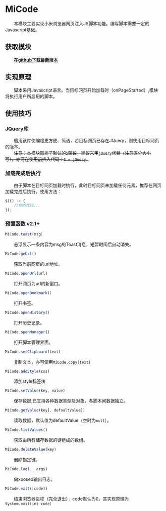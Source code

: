 # MiCode
&emsp;&emsp;本模块主要实现小米浏览器网页注入JS脚本功能。编写脚本需要一定的Javascript基础。
## 获取模块
&emsp;&emsp;[**在github下载最新版本**](https://github.com/KYMirai/MiCode/releases)
## 实现原理
&emsp;&emsp;脚本采用Javascript语言。当目标网页开始加载时（onPageStarted）,模块将执行用户所启用的脚本。
## 使用技巧
### JQuery库
&emsp;&emsp;启用该库使编程更方便、简洁，若目标网页已存在JQuery，则使用目标网页的版本。  
&emsp;&emsp;~~注意：本模块取消了默认的`$`函数，建议采用`jQuery`代替（注意区分大小写），亦可在使用前插入代码：`$ = jQuery;`~~
### 加载完成后执行
&emsp;&emsp;由于脚本在目标网页加载时执行，此时目标网页未加载任何元素，推荐在网页加载完成后执行，使用方法：
```javascript
$(() -> {
    //你的代码...
});
```
### 预置函数 v2.1+
```javascript
MiCode.toast(msg)
```
&emsp;&emsp;悬浮显示一条内容为msg的Toast消息，短暂时间后自动消失。
```javascript
MiCode.geUrl()
```
&emsp;&emsp;获取当前网页的url地址。
```javascript
MiCode.openUrl(url)
```
&emsp;&emsp;打开网页为url的新窗口。
```javascript
MiCode.openBookmark()
```
&emsp;&emsp;打开书签。
```javascript
MiCode.openHistory()
```
&emsp;&emsp;打开历史记录。
```javascript
MiCode.openManager()
```
&emsp;&emsp;打开脚本管理界面。
```javascript
MiCode.setClipboard(text)
```
&emsp;&emsp;复制文本，亦可使用`MiCode.copy(text)`
```javascript
MiCode.addStyle(css)
```
&emsp;&emsp;添加style标签块




```javascript
MiCode.setValue(key, value)
```
&emsp;&emsp;保存数据,已支持各种数据类型及对象，各脚本间数据独立。
```javascript
MiCode.getValue(key[, defaultValue])
```
&emsp;&emsp;读取数据，默认值为defaultValue（空时为`null`）。
```javascript
MiCode.listValues()
```
&emsp;&emsp;获取由所有储存数据的键组成的数组。
```javascript
MiCode.deleteValue(key)
```
&emsp;&emsp;删除指定键。




<!-- ```javascript
_MiCode.setValue(namespace, key, value) //不推荐
```
&emsp;&emsp;~~\[不推荐\] 保存数据, namespace可以是任意字符， 同一namespace内数据共享~~
```javascript
_MiCode.getValue(namespace, key, defaultValue) //不推荐
```
&emsp;&emsp;~~\[不推荐\] 读取数据，默认值为defaultValue。~~ -->





```javascript
MiCode.log(...args)
```
&emsp;&emsp;向xposed输出日志。
```javascript
MiCode.exit([code])
```
&emsp;&emsp;结束浏览器进程（完全退出），code默认为0。其实现原理为`System.exit(int code)`
